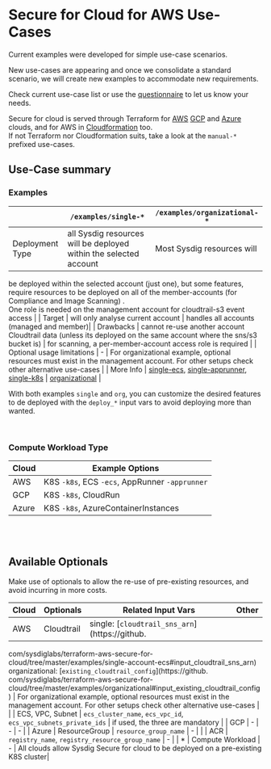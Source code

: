 # Secure for Cloud for AWS Use-Cases



Current examples were developed for simple use-case scenarios. 

New use-cases are appearing and once we consolidate a standard scenario, we will create new examples to accommodate new requirements.

Check current use-case list or use the [questionnaire](./_questionnaire.md) to let us know your needs.

Secure for cloud is served through Terraform for [AWS](https://github.com/sysdiglabs/terraform-aws-secure-for-cloud) 
[GCP](https://github.com/sysdiglabs/terraform-google-secure-for-cloud) and [Azure](https://github.com/sysdiglabs/terraform-azurerm-secure-for-cloud) clouds, 
and for AWS in [Cloudformation](https://github.com/sysdiglabs/aws-templates-secure-for-cloud) too.
<br/>If not Terraform nor Cloudformation suits, take a look at the `manual-*` prefixed use-cases.
 

## Use-Case summary

### Examples

|                   | `/examples/single-*`                                               | `/examples/organizational-*` |
| --| -- | -- |
| Deployment Type   | all Sysdig resources will be deployed within the selected account | Most Sysdig resources will 
be deployed within the selected account (just one), but some features, require resources to be deployed on all of 
the member-accounts (for Compliance and Image Scanning) . <br />One role is needed on the management account for 
cloudtrail-s3 event access |
| Target          | will only analyse current account                                 |  handles all accounts (managed and member)|
| Drawbacks         | cannot re-use another account Cloudtrail data (unless its deployed on the same account where the sns/s3 bucket is) | for scanning, a per-member-account access role is required |
| Optional usage limitations | - |  For organizational example, optional resources must exist in the management account. For other setups check
other alternative use-cases | 
| More Info | [single-ecs](https://github.com/sysdiglabs/terraform-aws-secure-for-cloud/tree/master/examples/single-account-ecs), [single-apprunner](https://github.com/sysdiglabs/terraform-aws-secure-for-cloud/tree/master/examples/single-account-apprunner), [single-k8s](https://github.com/sysdiglabs/terraform-aws-secure-for-cloud/tree/master/examples/single-account-k8s) | [organizational](https://github.com/sysdiglabs/terraform-aws-secure-for-cloud/tree/master/examples/organizational) |

With both examples `single` and `org`, you can customize the desired features to de deployed with the `deploy_*` input vars to avoid deploying more than wanted.


<br/>

### Compute Workload Type

| Cloud | Example Options |
| - | - |
| AWS | K8S `-k8s`, ECS `-ecs`, AppRunner `-apprunner` |
| GCP | K8S `-k8s`, CloudRun |
| Azure | K8S `-k8s`, AzureContainerInstances |

<br/><br/>


## Available Optionals

Make use of optionals to allow the re-use of pre-existing resources, and avoid incurring in more costs.

|  Cloud |  Optionals | Related Input Vars | Other |
| -- | --| -- | -- |
| AWS  | Cloudtrail | single: [`cloudtrail_sns_arn`](https://github.
com/sysdiglabs/terraform-aws-secure-for-cloud/tree/master/examples/single-account-ecs#input_cloudtrail_sns_arn)
<br/>organizational: [`existing_cloudtrail_config`](https://github.
com/sysdiglabs/terraform-aws-secure-for-cloud/tree/master/examples/organizational#input_existing_cloudtrail_config) 
|  For organizational example, optional resources must exist in the management account. For other setups check 
other alternative use-cases |
| | ECS, VPC, Subnet | `ecs_cluster_name`, `ecs_vpc_id`, `ecs_vpc_subnets_private_ids` | if used, the three are mandatory  |
| GCP | - | - | - |
| Azure | ResourceGroup | `resource_group_name` | - |
| | ACR | `registry_name`, `registry_resource_group_name` | - |
| * | Compute Workload | - | All clouds allow Sysdig Secure for cloud to be deployed on a pre-existing K8S cluster|
